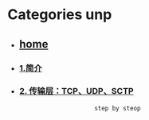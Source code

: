 # Categories unp
* ## [home](../README.md)
* ### [1.简介](intro.md)
* ### [2. 传输层：TCP、UDP、SCTP](transport_layer.md)
                           step by steop